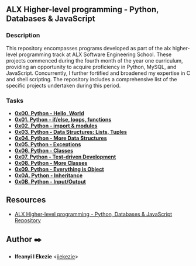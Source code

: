 ## ALX Higher-level programming - Python, Databases & JavaScript

### Description
This repository encompasses programs developed as part of the alx higher-level programming track at ALX Software Engineering School. These projects commenced during the fourth month of the year one curriculum, providing an opportunity to acquire proficiency in Python, MySQL, and JavaScript. Concurrently, I further fortified and broadened my expertise in C and shell scripting. The repository includes a comprehensive list of the specific projects undertaken during this period.


### Tasks

- **[0x00. Python - Hello, World](0x00-python-hello_world)**
- **[0x01. Python - if/else, loops, functions](0x01-python-if_else_loops_functions)**
- **[0x02. Python - import & modules](0x02-python-import_modules)**
- **[0x03. Python - Data Structures: Lists, Tuples](0x03-python-data_structures)**
- **[0x04. Python - More Data Structures](0x04-python-more_data_structures)**
- **[0x05. Python - Exceptions](0x05-python-exceptions)**
- **[0x06. Python - Classes](0x06-python-classes)**
- **[0x07. Python - Test-driven Development](0x07-python-test_driven_development)**
- **[0x08. Python - More Classes](0x08-python-more_classes)**
- **[0x09. Python - Everything is Object](0x09-python-everything_is_object)**
- **[0x0A. Python - Inheritance](0x0A-python-inheritance)**
- **[0x0B. Python - Input/Output](0x0B-python-input_output)**


## Resources
- [ALX Higher-level programming - Python, Databases & JavaScript Repository](https://github.com/iiekezie/alx-higher_level_programming)


## Author :black_nib:

* **Ifeanyi I Ekezie** <[iiekezie](https://github.com/iiekezie)>
